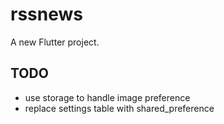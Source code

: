 # rssnews

A new Flutter project.

## TODO

- use storage to handle image preference
- replace settings table with shared_preference
